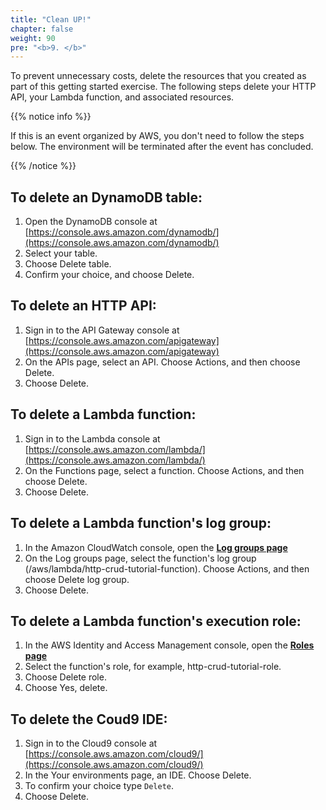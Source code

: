 ```yaml
---
title: "Clean UP!"
chapter: false
weight: 90
pre: "<b>9. </b>"
---
```


To prevent unnecessary costs, delete the resources that you created as part of this getting started exercise. The following steps delete your HTTP API, your Lambda function, and associated resources.

{{% notice info %}}

If this is an event organized by AWS, you don't need to follow the steps below. The environment will be terminated after the event has concluded.

{{% /notice %}}

## To delete an DynamoDB table:

1. Open the DynamoDB console at [https://console.aws.amazon.com/dynamodb/](https://console.aws.amazon.com/dynamodb/)
2. Select your table.
3. Choose Delete table.
4. Confirm your choice, and choose Delete.

## To delete an HTTP API:

1. Sign in to the API Gateway console at [https://console.aws.amazon.com/apigateway](https://console.aws.amazon.com/apigateway)
2. On the APIs page, select an API. Choose Actions, and then choose Delete.
3. Choose Delete.


## To delete a Lambda function:

1. Sign in to the Lambda console at [https://console.aws.amazon.com/lambda/](https://console.aws.amazon.com/lambda/)
2. On the Functions page, select a function. Choose Actions, and then choose Delete.
3. Choose Delete.

## To delete a Lambda function's log group:

1. In the Amazon CloudWatch console, open the [**Log groups page**](https://console.aws.amazon.com/cloudwatch/home#logs:)
2. On the Log groups page, select the function's log group (/aws/lambda/http-crud-tutorial-function). Choose Actions, and then choose Delete log group.
3. Choose Delete.

## To delete a Lambda function's execution role:

1. In the AWS Identity and Access Management console, open the [**Roles page**](https://console.aws.amazon.com/iam/home?#/roles)
2. Select the function's role, for example, http-crud-tutorial-role.
3. Choose Delete role.
4. Choose Yes, delete.

## To delete the Coud9 IDE:

1. Sign in to the Cloud9 console at [https://console.aws.amazon.com/cloud9/](https://console.aws.amazon.com/cloud9/)
2. In the Your environments page, an IDE. Choose Delete.
3. To confirm your choice type `Delete`. 
4. Choose Delete.